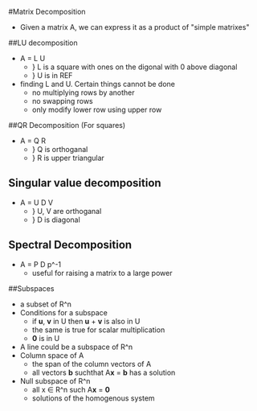 #Matrix Decomposition
+ Given a matrix A, we can express it as a product of "simple matrixes"

##LU decomposition
+ A = L U
    + } L is a square with ones on the digonal with 0 above diagonal
    + } U is in REF
+ finding L and U. Certain things cannot be done
    + no multiplying rows by another
    + no swapping rows
    + only modify lower row using upper row

##QR Decomposition (For squares)
+ A = Q R
    + } Q is orthoganal
    + } R is upper triangular

## Singular value decomposition
+ A = U D V
    + } U, V are orthoganal
    + } D is diagonal

## Spectral Decomposition
+ A = P D p^-1
    + useful for raising a matrix to a large power

##Subspaces
+ a subset of R^n
+ Conditions for a subspace
    + if **u**, **v** in U then **u** + **v** is also in U
    + the same is true for scalar multiplication
    + **0** is in U
+ A line could be a subspace of R^n
+ Column space of A
    + the span of the column vectors of A
    + all vectors **b** suchthat A**x** = **b** has a solution
+ Null subspace of R^n
    + all x ∈ R^n such A**x** = **0**
    + solutions of the homogenous system

